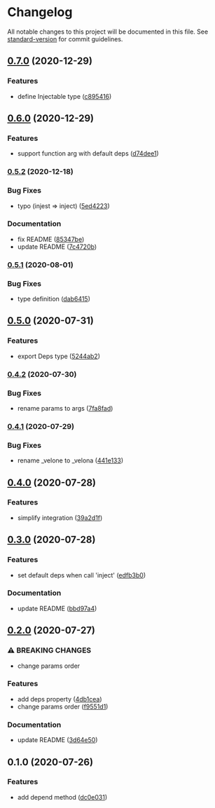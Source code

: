 # Changelog

All notable changes to this project will be documented in this file. See [standard-version](https://github.com/conventional-changelog/standard-version) for commit guidelines.

## [0.7.0](https://github.com/frouriojs/velona/compare/v0.6.0...v0.7.0) (2020-12-29)


### Features

* define Injectable type ([c895416](https://github.com/frouriojs/velona/commit/c895416602743dcbf85fd71287b223433b29e42d))

## [0.6.0](https://github.com/frouriojs/velona/compare/v0.5.2...v0.6.0) (2020-12-29)


### Features

* support function arg with default deps ([d74dee1](https://github.com/frouriojs/velona/commit/d74dee141d5c61e8468c70028241743bd5703122))

### [0.5.2](https://github.com/frouriojs/velona/compare/v0.5.1...v0.5.2) (2020-12-18)


### Bug Fixes

* typo (injest => inject) ([5ed4223](https://github.com/frouriojs/velona/commit/5ed4223decb7474cb75e69fd19e1f1fc8eb9ddb8))


### Documentation

* fix README ([85347be](https://github.com/frouriojs/velona/commit/85347be864b7f753771017e1feb489a21c680744))
* update README ([7c4720b](https://github.com/frouriojs/velona/commit/7c4720b7141b2dc9f090d9692b5eb41b6e4e51b3))

### [0.5.1](https://github.com/frouriojs/velona/compare/v0.5.0...v0.5.1) (2020-08-01)


### Bug Fixes

* type definition ([dab6415](https://github.com/frouriojs/velona/commit/dab6415787d54f9cb5c48641696b99c59c7fa234))

## [0.5.0](https://github.com/frouriojs/velona/compare/v0.4.2...v0.5.0) (2020-07-31)


### Features

* export Deps type ([5244ab2](https://github.com/frouriojs/velona/commit/5244ab23354c77e8cf6a4d183ff804cd1d4d70f6))

### [0.4.2](https://github.com/frouriojs/velona/compare/v0.4.1...v0.4.2) (2020-07-30)


### Bug Fixes

* rename params to args ([7fa8fad](https://github.com/frouriojs/velona/commit/7fa8fad3de2efc108165db4561a0a3980a6dccb5))

### [0.4.1](https://github.com/frouriojs/velona/compare/v0.4.0...v0.4.1) (2020-07-29)


### Bug Fixes

* rename _velone to _velona ([441e133](https://github.com/frouriojs/velona/commit/441e1332a0f3782d266468bd9984a17f761381d8))

## [0.4.0](https://github.com/frouriojs/velona/compare/v0.3.0...v0.4.0) (2020-07-28)


### Features

* simplify integration ([39a2d1f](https://github.com/frouriojs/velona/commit/39a2d1f012d7ae4a69787dd42d95a9183cb12600))

## [0.3.0](https://github.com/frouriojs/velona/compare/v0.2.0...v0.3.0) (2020-07-28)


### Features

* set default deps when call 'inject' ([edfb3b0](https://github.com/frouriojs/velona/commit/edfb3b04f1700e34832c0b8d5fd643bc7d456c6e))


### Documentation

* update README ([bbd97a4](https://github.com/frouriojs/velona/commit/bbd97a49ad7bf13272de1aa24ed020a1114e8f74))

## [0.2.0](https://github.com/frouriojs/velona/compare/v0.1.0...v0.2.0) (2020-07-27)


### ⚠ BREAKING CHANGES

* change params order

### Features

* add deps property ([4db1cea](https://github.com/frouriojs/velona/commit/4db1cea983a3e2f1d74f7756b774b7d15c286cd2))
* change params order ([f9551d1](https://github.com/frouriojs/velona/commit/f9551d1590841c095ed21c355aecb32e1644c9c3))


### Documentation

* update README ([3d64e50](https://github.com/frouriojs/velona/commit/3d64e5093b6febcb5a14a3199dcb1143b104ae85))

## 0.1.0 (2020-07-26)


### Features

* add depend method ([dc0e031](https://github.com/frouriojs/velona/commit/dc0e031c161d4ae1e84d7e44be058c44c66053ab))
